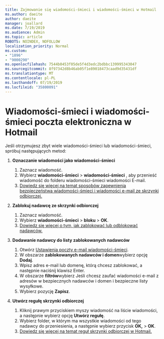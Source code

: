 ```yaml
---
title: Zajmowanie się wiadomości-śmieci i wiadomości-śmieci w Hotmail
ms.author: daeite
author: daeite
manager: joallard
ms.date: 7/19/2019
ms.audience: Admin
ms.topic: article
ROBOTS: NOINDEX, NOFOLLOW
localization_priority: Normal
ms.custom:
- "1896"
- "9000290"
ms.openlocfilehash: 7544b0453f05de5f4d3edc2bdbbc139995343047
ms.sourcegitcommit: 8f97342d8b46ab05f1e89018473caad9d35431df
ms.translationtype: MT
ms.contentlocale: pl-PL
ms.lasthandoff: 07/19/2019
ms.locfileid: "35800091"
---
```

# <a name="spam-and-junk-email-in-outlookcom"></a>Wiadomości-śmieci i wiadomości-śmieci poczta elektroniczna w Hotmail

Jeśli otrzymujesz zbyt wiele wiadomości-śmieci lub wiadomości-śmieci, spróbuj następujących metod:

1. **Oznaczanie wiadomości jako wiadomości-śmieci**
    1. Zaznacz wiadomość.
    1. Wybierz **wiadomości-śmieci** > **wiadomości-śmieci** , aby przenieść wiadomość do folderu wiadomości-śmieci wiadomości E-mail.
    1. [Dowiedz się więcej na temat sposobów zapewnienia bezpieczeństwa wiadomości-śmieci i wiadomości e-mail ze skrzynki odbiorczej.](https://support.office.com/article/a3ece97b-82f8-4a5e-9ac3-e92fa6427ae4?wt.mc_id=Office_Outlook_com_Alchemy)

1. **Zablokuj nadawcę ze skrzynki odbiorczej**
    1. Zaznacz wiadomość.
    1. Wybierz **wiadomości-śmieci** > **bloku** > **OK**.
    1. [Dowiedz się więcej o tym, jak zablokować lub odblokować nadawców.](https://support.office.com/article/afba1c94-77bb-4f50-8b85-057cf52f4d5e?wt.mc_id=Office_Outlook_com_Alchemy)

1. **Dodawanie nadawcy do listy zablokowanych nadawców**
    1. Otwórz [Ustawienia poczty e-mail wiadomości-śmieci](https://outlook.live.com/mail/options/mail/junkEmail/blockedSendersAndDomainsV2).
    1. W obszarze **zablokowanych nadawców i domen**wybierz opcję **Dodaj**.
    1. Wpisz adres e-mail lub domenę, którą chcesz zablokować, a następnie naciśnij klawisz Enter.
    1. W obszarze **filtrów**wybierz Jeśli chcesz zaufać wiadomości e-mail z adresów w bezpiecznych nadawców i domen i bezpieczne listy wysyłkowe.
    1. Wybierz pozycję **Zapisz**.

1. **Utwórz regułę skrzynki odbiorczej**
    1. Kliknij prawym przyciskiem myszy wiadomość na liście wiadomości, a następnie wybierz opcję **Utwórz regułę**.
    1. Wybierz folder, w którym ma wszystkie wiadomości od tego nadawcy do przeniesienia, a następnie wybierz przycisk **OK,** > **OK**.
    1. [Dowiedz się więcej na temat reguł skrzynki odbiorczej w Hotmail.](https://support.office.com/article/4b094371-a5d7-49bd-8b1b-4e4896a7cc5d?wt.mc_id=Office_Outlook_com_Alchemy)
